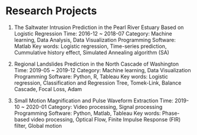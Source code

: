 # Research Projects
1. The Saltwater Intrusion Prediction in the Pearl River Estuary Based on Logistic Regression    Time: 2016-12 ~ 2018-07
Category: Machine learning, Data Analysis, Data Visualization
Programming Software: Matlab
Key words: Logistic regression, Time-series prediction, Cummulative history effect, Simulated Annealing algorithm (SA)


2. Regional Landslides Prediction in the North Cascade of Washington      Time: 2019-05 ~ 2019-12
Category: Machine learning, Data Visualization
Programming Software: Python, R, Tableau
Key words: Logistic regression, Classification and Regression Tree, Tomek-Link, Balance Cascade, Focal Loss, Adam 


3. Small Motion Magnification and Pulse Waveform Extraction      Time: 2019-10 ~ 2020-01
Category: Video processing, Signal processing
Programming Software: Python, Matlab, Tableau
Key words: Phase-based video processing, Optical Flow, Finite Impulse Response (FIR) filter, Global motion
